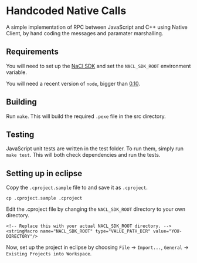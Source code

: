 # Handcoded Native Calls

A simple implementation of RPC between JavaScript and C++ using Native Client, by hand coding the messages and paramater marshalling.

## Requirements

You will need to set up the [NaCl SDK](https://developers.google.com/native-client/dev/sdk/download) and set the ```NACL_SDK_ROOT``` environment variable.

You will need a recent version of ```node```, bigger than [0.10](http://nodejs.org/). 

## Building

Run ```make```. This will build the required ```.pexe``` file in the src directory.

## Testing

JavaScript unit tests are written in the test folder. To run them, simply run ```make test```. This will both check dependencies and run the tests.

## Setting up in eclipse

Copy the ```.cproject.sample``` file to and save it as ```.cproject```.

```
cp .cproject.sample .cproject

```

Edit the .cproject file by changing the ```NACL_SDK_ROOT``` directory to your own directory.

```
<!-- Replace this with your actual NACL_SDK_ROOT directory. -->
<stringMacro name="NACL_SDK_ROOT" type="VALUE_PATH_DIR" value="YOU-DIRECTORY"/>

```

Now, set up the project in eclipse by choosing ```File``` -> ```Import...```, ```General``` -> ``` Existing Projects into Workspace```. 